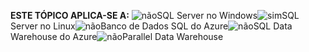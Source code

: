 <Token>**ESTE TÓPICO APLICA-SE A:** ![não](media/no.png)SQL Server no Windows![sim](media/yes.png)SQL Server no Linux![não](media/no.png)Banco de Dados SQL do Azure![não](media/no.png)SQL Data Warehouse do Azure![não](media/no.png)Parallel Data Warehouse </Token>